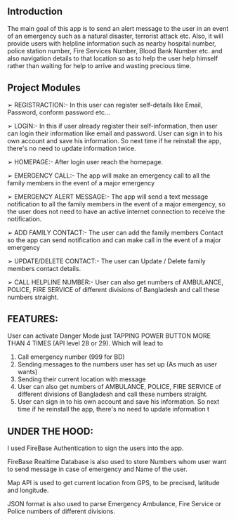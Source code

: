 ## Introduction
The main goal of this app is to send an alert message to the user in an event of an emergency such as a natural disaster, terrorist attack etc. Also, it will provide users with helpline information such as nearby hospital number, police station number, Fire Services Number, Blood Bank Number etc. and also navigation details to that location so as to help the user help himself rather than waiting for help to arrive and wasting precious time. 

## Project Modules

➢	REGISTRACTION:- In this user can register self-details like Email, Password, conform password etc...   
 
➢	LOGIN:- In this if user already register their self-information, then user can login their     information like email and password. User can sign in to his own account and save his information. So next time if he reinstall the app, there's no need to update information twice. 
 
➢	HOMEPAGE:- After login user reach the homepage.   
 
➢	EMERGENCY CALL:- The app will make an emergency call to all the family members in the event of a major emergency 
 
➢	EMERGENCY ALERT MESSAGE:- The app will send a text message notification to all the family members in the event of a major emergency, so the user does not need to have an active internet connection to receive the notification. 
 
➢	ADD FAMILY CONTACT:- The user can add the family members Contact so the app can send notification and can make call in the event of a major emergency 
 
➢	UPDATE/DELETE CONTACT:- The user can Update / Delete family members contact details. 
 
➢	CALL HELPLINE NUMBER:- User can also get numbers of 
AMBULANCE, POLICE, FIRE SERVICE of different divisions of Bangladesh and call these numbers straight.  


## FEATURES:

User can activate Danger Mode just TAPPING POWER BUTTON MORE THAN 4 TIMES (API level 28 or 29). Which will lead to

1. Call emergency number (999 for BD)
2. Sending messages to the numbers user has set up (As much as user wants)
3. Sending their current location with message
4. User can also get numbers of AMBULANCE, POLICE, FIRE SERVICE of different divisions of Bangladesh and call these numbers straight.
5. User can sign in to his own account and save his information. So next time if he reinstall the app, there's no need to update information t

## UNDER THE HOOD:

I used FireBase Authentication to sign the users into the app.

FireBase Realtime Database is also used to store Numbers whom user want to send message in case of emergency and Name of the user.

Map API is used to get current location from GPS, to be precised, latitude and longitude.

JSON format is also used to parse Emergency Ambulance, Fire Service or Police numbers of different divisions.
